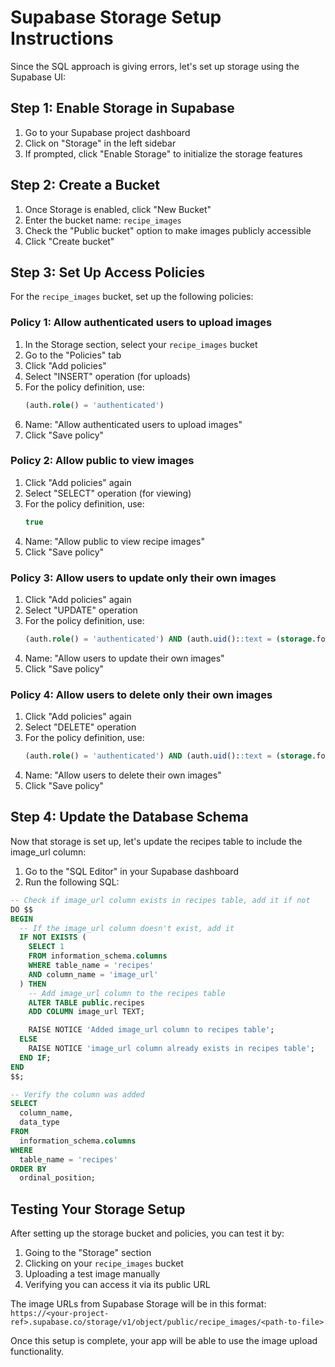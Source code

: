 # Supabase Storage Setup Instructions

Since the SQL approach is giving errors, let's set up storage using the Supabase UI:

## Step 1: Enable Storage in Supabase

1. Go to your Supabase project dashboard
2. Click on "Storage" in the left sidebar
3. If prompted, click "Enable Storage" to initialize the storage features

## Step 2: Create a Bucket

1. Once Storage is enabled, click "New Bucket"
2. Enter the bucket name: `recipe_images`
3. Check the "Public bucket" option to make images publicly accessible
4. Click "Create bucket"

## Step 3: Set Up Access Policies

For the `recipe_images` bucket, set up the following policies:

### Policy 1: Allow authenticated users to upload images

1. In the Storage section, select your `recipe_images` bucket
2. Go to the "Policies" tab
3. Click "Add policies"
4. Select "INSERT" operation (for uploads)
5. For the policy definition, use:
   ```sql
   (auth.role() = 'authenticated')
   ```
6. Name: "Allow authenticated users to upload images"
7. Click "Save policy"

### Policy 2: Allow public to view images

1. Click "Add policies" again
2. Select "SELECT" operation (for viewing)
3. For the policy definition, use:
   ```sql
   true
   ```
4. Name: "Allow public to view recipe images"
5. Click "Save policy"

### Policy 3: Allow users to update only their own images

1. Click "Add policies" again
2. Select "UPDATE" operation
3. For the policy definition, use:
   ```sql
   (auth.role() = 'authenticated') AND (auth.uid()::text = (storage.foldername(name))[1])
   ```
4. Name: "Allow users to update their own images"
5. Click "Save policy"

### Policy 4: Allow users to delete only their own images

1. Click "Add policies" again
2. Select "DELETE" operation
3. For the policy definition, use:
   ```sql
   (auth.role() = 'authenticated') AND (auth.uid()::text = (storage.foldername(name))[1])
   ```
4. Name: "Allow users to delete their own images"
5. Click "Save policy"

## Step 4: Update the Database Schema

Now that storage is set up, let's update the recipes table to include the image_url column:

1. Go to the "SQL Editor" in your Supabase dashboard
2. Run the following SQL:

```sql
-- Check if image_url column exists in recipes table, add it if not
DO $$
BEGIN
  -- If the image_url column doesn't exist, add it
  IF NOT EXISTS (
    SELECT 1
    FROM information_schema.columns
    WHERE table_name = 'recipes'
    AND column_name = 'image_url'
  ) THEN
    -- Add image_url column to the recipes table
    ALTER TABLE public.recipes
    ADD COLUMN image_url TEXT;

    RAISE NOTICE 'Added image_url column to recipes table';
  ELSE
    RAISE NOTICE 'image_url column already exists in recipes table';
  END IF;
END
$$;

-- Verify the column was added
SELECT
  column_name,
  data_type
FROM
  information_schema.columns
WHERE
  table_name = 'recipes'
ORDER BY
  ordinal_position;
```

## Testing Your Storage Setup

After setting up the storage bucket and policies, you can test it by:

1. Going to the "Storage" section
2. Clicking on your `recipe_images` bucket
3. Uploading a test image manually
4. Verifying you can access it via its public URL

The image URLs from Supabase Storage will be in this format:
`https://<your-project-ref>.supabase.co/storage/v1/object/public/recipe_images/<path-to-file>`

Once this setup is complete, your app will be able to use the image upload functionality.
